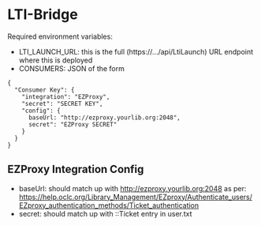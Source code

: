 # LTI-Bridge

Required environment variables:
- LTI_LAUNCH_URL: this is the full (https://.../api/LtiLaunch) URL endpoint where this is deployed
- CONSUMERS: JSON of the form
```
{
  "Consumer Key": {
    "integration": "EZProxy",
    "secret": "SECRET KEY",
    "config": {
      baseUrl: "http://ezproxy.yourlib.org:2048",
      secret": "EZProxy SECRET"
    }
  }
}
```

## EZProxy Integration Config
- baseUrl: should match up with http://ezproxy.yourlib.org:2048 as per: https://help.oclc.org/Library_Management/EZproxy/Authenticate_users/EZproxy_authentication_methods/Ticket_authentication
- secret: should match up with ::Ticket entry in user.txt
